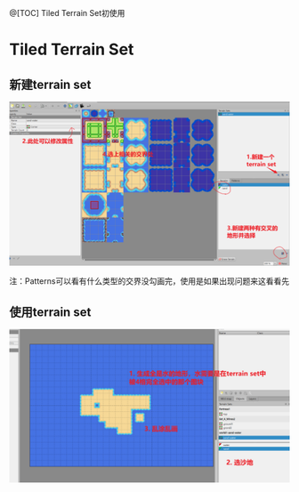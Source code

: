 @[TOC] Tiled Terrain Set初使用

# Tiled Terrain Set

## 新建terrain set
![新建一个简单的terrain](image.png)

注：Patterns可以看有什么类型的交界没勾画完，使用是如果出现问题来这看看先


## 使用terrain set
![使用terrain set](image-1.png)